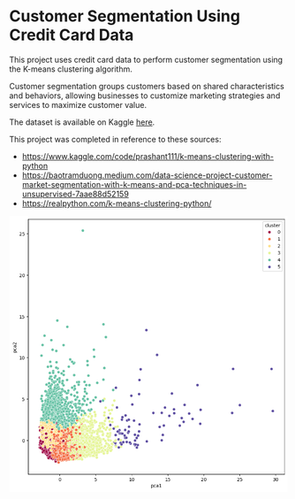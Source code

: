 # Customer Segmentation Using Credit Card Data

This project uses credit card data to perform customer segmentation using the K-means clustering algorithm. 

Customer segmentation groups customers based on shared characteristics and behaviors, allowing businesses to customize marketing strategies and services to maximize customer value.

The dataset is available on Kaggle [here](https://www.kaggle.com/datasets/arjunbhasin2013/ccdata).

This project was completed in reference to these sources:

*   https://www.kaggle.com/code/prashant111/k-means-clustering-with-python
*   https://baotramduong.medium.com/data-science-project-customer-market-segmentation-with-k-means-and-pca-techniques-in-unsupervised-7aae88d52159
*   https://realpython.com/k-means-clustering-python/

![pca](pca.png)

